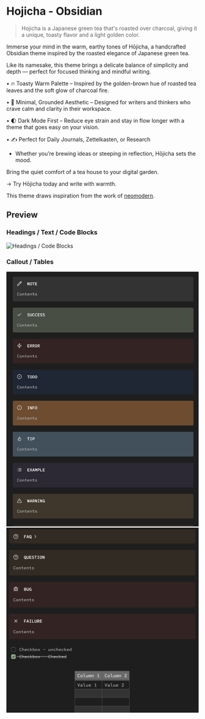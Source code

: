 # Hojicha - Obsidian

>Hojicha is a Japanese green tea that's roasted over charcoal, giving it a unique, toasty flavor and a light golden color.

Immerse your mind in the warm, earthy tones of Hōjicha, a handcrafted Obsidian theme inspired by the roasted elegance of Japanese green tea. 

Like its namesake, this theme brings a delicate balance of simplicity and depth — perfect for focused thinking and mindful writing.

•	🔥 Toasty Warm Palette – Inspired by the golden-brown hue of roasted tea leaves and the soft glow of charcoal fire.

•	🌾 Minimal, Grounded Aesthetic – Designed for writers and thinkers who crave calm and clarity in their workspace.

•	🌓 Dark Mode First – Reduce eye strain and stay in flow longer with a theme that goes easy on your vision.

•	✍️ Perfect for Daily Journals, Zettelkasten, or Research 

-  Whether you’re brewing ideas or steeping in reflection, Hōjicha sets the mood.


Bring the quiet comfort of a tea house to your digital garden.

→ Try Hōjicha today and write with warmth.

This theme draws inspiration from the work of [neomodern](https://github.com/cdmill/neomodern.nvim).


## Preview

### Headings / Text / Code Blocks
![Headings / Code Blocks](.assets/screenshot_1.png)

### Callout / Tables
![Callouts Part 1](./assets/screenshot_2.png)
![Callouts Part 2 / Table](./assets/screenshot_3.png)